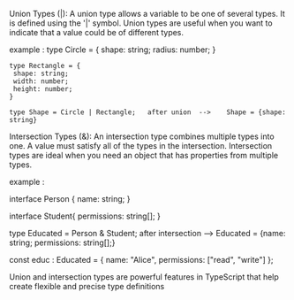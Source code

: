 Union Types (|):
A union type allows a variable to be one of several types. It is defined using the '|' symbol. Union types are useful when you want to indicate that a value could be of different types.

example : 
   type Circle = {
     shape: string;
     radius: number;
    }
 
    type Rectangle = {
     shape: string;
     width: number;
     height: number;
    }
 
    type Shape = Circle | Rectangle;   after union  -->    Shape = {shape: string}

Intersection Types (&):
An intersection type combines multiple types into one. A value must satisfy all of the types in the intersection. Intersection types are ideal when you need an object that has properties from multiple types.

example : 

interface Person {
  name: string;
}

interface Student{
  permissions: string[];
}

type Educated = Person & Student; after intersection --> Educated = {name: string; permissions: string[];}

const educ : Educated = {
  name: "Alice",
  permissions: ["read", "write"]
};

Union and intersection types are powerful features in TypeScript that help create flexible and precise type definitions